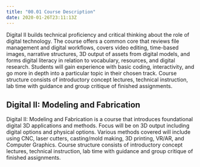 ```yaml
---
title: "00.01 Course Description"
date: 2020-01-26T23:11:13Z
---
```


Digital II builds technical proficiency and critical thinking about the role of digital technology. The course offers a common core that reviews file management and digital workflows, covers video editing, time-based images, narrative structures, 3D output of assets from digital models, and forms digital literacy in relation to vocabulary, resources, and digital research. Students will gain experience with basic coding, interactivity, and go more in depth into a particular topic in their chosen track. Course structure consists of introductory concept lectures, technical instruction, lab time with guidance and group critique of finished assignments.

## Digital II: Modeling and Fabrication

Digital II: Modeling and Fabrication is a course that introduces foundational digital 3D applications and methods. Focus will be on 3D output including digital options and physical options. Various methods covered will include using CNC, laser cutters, casting/mold making, 3D printing, VR/AR, and Computer Graphics. Course structure consists of introductory concept lectures, technical instruction, lab time with guidance and group critique of finished assignments.
